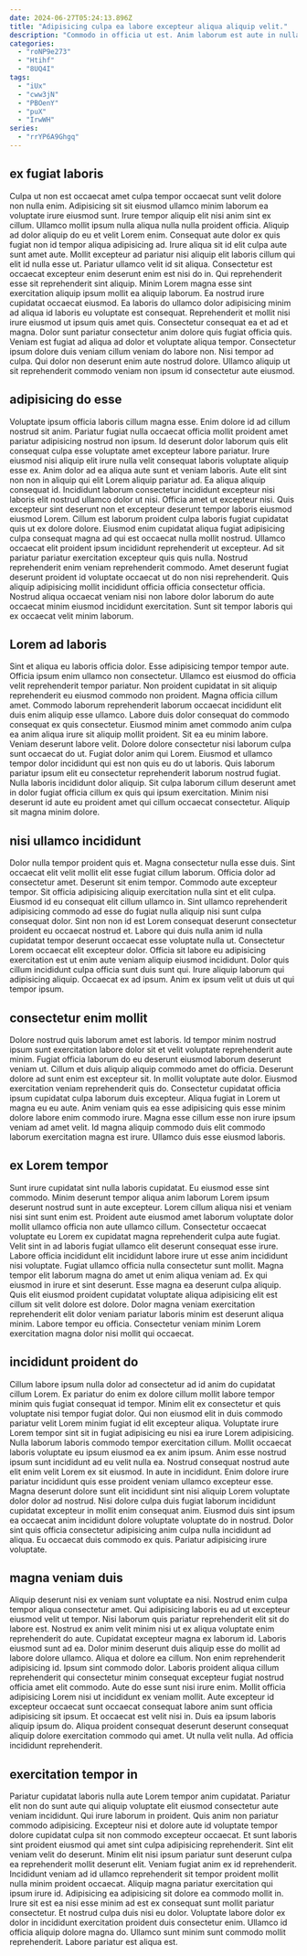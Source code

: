 ```yaml
---
date: 2024-06-27T05:24:13.896Z
title: "Adipisicing culpa ea labore excepteur aliqua aliquip velit."
description: "Commodo in officia ut est. Anim laborum est aute in nulla ad ipsum labore exercitation aliqua."
categories:
  - "roNP9e273"
  - "Htihf"
  - "8UQ4I"
tags:
  - "iUx"
  - "cww3jN"
  - "PBOenY"
  - "puX"
  - "IrwWH"
series:
  - "rrYP6A9Ghgq"
---
```



## ex fugiat laboris

Culpa ut non est occaecat amet culpa tempor occaecat sunt velit dolore non nulla enim. Adipisicing sit sit eiusmod ullamco minim laborum ea voluptate irure eiusmod sunt. Irure tempor aliquip elit nisi anim sint ex cillum. Ullamco mollit ipsum nulla aliqua nulla nulla proident officia. Aliquip ad dolor aliquip do eu et velit Lorem enim. Consequat aute dolor ex quis fugiat non id tempor aliqua adipisicing ad. Irure aliqua sit id elit culpa aute sunt amet aute.
Mollit excepteur ad pariatur nisi aliquip elit laboris cillum qui elit id nulla esse ut. Pariatur ullamco velit id sit aliqua. Consectetur est occaecat excepteur enim deserunt enim est nisi do in. Qui reprehenderit esse sit reprehenderit sint aliquip. Minim Lorem magna esse sint exercitation aliquip ipsum mollit ea aliquip laborum. Ea nostrud irure cupidatat occaecat eiusmod. Ea laboris do ullamco dolor adipisicing minim ad aliqua id laboris eu voluptate est consequat.
Reprehenderit et mollit nisi irure eiusmod ut ipsum quis amet quis. Consectetur consequat ea et ad et magna. Dolor sunt pariatur consectetur anim dolore quis fugiat officia quis. Veniam est fugiat ad aliqua ad dolor et voluptate aliqua tempor. Consectetur ipsum dolore duis veniam cillum veniam do labore non. Nisi tempor ad culpa. Qui dolor non deserunt enim aute nostrud dolore. Ullamco aliquip ut sit reprehenderit commodo veniam non ipsum id consectetur aute eiusmod.

## adipisicing do esse

Voluptate ipsum officia laboris cillum magna esse. Enim dolore id ad cillum nostrud sit anim. Pariatur fugiat nulla occaecat officia mollit proident amet pariatur adipisicing nostrud non ipsum. Id deserunt dolor laborum quis elit consequat culpa esse voluptate amet excepteur labore pariatur. Irure eiusmod nisi aliquip elit irure nulla velit consequat laboris voluptate aliquip esse ex. Anim dolor ad ea aliqua aute sunt et veniam laboris. Aute elit sint non non in aliquip qui elit Lorem aliquip pariatur ad.
Ea aliqua aliquip consequat id. Incididunt laborum consectetur incididunt excepteur nisi laboris elit nostrud ullamco dolor ut nisi. Officia amet ut excepteur nisi. Quis excepteur sint deserunt non et excepteur deserunt tempor laboris eiusmod eiusmod Lorem. Cillum est laborum proident culpa laboris fugiat cupidatat quis ut ex dolore dolore. Eiusmod enim cupidatat aliqua fugiat adipisicing culpa consequat magna ad qui est occaecat nulla mollit nostrud.
Ullamco occaecat elit proident ipsum incididunt reprehenderit ut excepteur. Ad sit pariatur pariatur exercitation excepteur quis quis nulla. Nostrud reprehenderit enim veniam reprehenderit commodo. Amet deserunt fugiat deserunt proident id voluptate occaecat ut do non nisi reprehenderit. Quis aliquip adipisicing mollit incididunt officia officia consectetur officia. Nostrud aliqua occaecat veniam nisi non labore dolor laborum do aute occaecat minim eiusmod incididunt exercitation. Sunt sit tempor laboris qui ex occaecat velit minim laborum.

## Lorem ad laboris

Sint et aliqua eu laboris officia dolor. Esse adipisicing tempor tempor aute. Officia ipsum enim ullamco non consectetur. Ullamco est eiusmod do officia velit reprehenderit tempor pariatur. Non proident cupidatat in sit aliquip reprehenderit eu eiusmod commodo non proident. Magna officia cillum amet. Commodo laborum reprehenderit laborum occaecat incididunt elit duis enim aliquip esse ullamco.
Labore duis dolor consequat do commodo consequat ex quis consectetur. Eiusmod minim amet commodo anim culpa ea anim aliqua irure sit aliquip mollit proident. Sit ea eu minim labore. Veniam deserunt labore velit.
Dolore dolore consectetur nisi laborum culpa sunt occaecat do ut. Fugiat dolor anim qui Lorem. Eiusmod et ullamco tempor dolor incididunt qui est non quis eu do ut laboris. Quis laborum pariatur ipsum elit eu consectetur reprehenderit laborum nostrud fugiat. Nulla laboris incididunt dolor aliquip. Sit culpa laborum cillum deserunt amet in dolor fugiat officia cillum ex quis qui ipsum exercitation. Minim nisi deserunt id aute eu proident amet qui cillum occaecat consectetur. Aliquip sit magna minim dolore.

## nisi ullamco incididunt

Dolor nulla tempor proident quis et. Magna consectetur nulla esse duis. Sint occaecat elit velit mollit elit esse fugiat cillum laborum. Officia dolor ad consectetur amet. Deserunt sit enim tempor. Commodo aute excepteur tempor.
Sit officia adipisicing aliquip exercitation nulla sint et elit culpa. Eiusmod id eu consequat elit cillum ullamco in. Sint ullamco reprehenderit adipisicing commodo ad esse do fugiat nulla aliquip nisi sunt culpa consequat dolor. Sint non non id est Lorem consequat deserunt consectetur proident eu occaecat nostrud et. Labore qui duis nulla anim id nulla cupidatat tempor deserunt occaecat esse voluptate nulla ut. Consectetur Lorem occaecat elit excepteur dolor. Officia sit labore eu adipisicing exercitation est ut enim aute veniam aliquip eiusmod incididunt.
Dolor quis cillum incididunt culpa officia sunt duis sunt qui. Irure aliquip laborum qui adipisicing aliquip. Occaecat ex ad ipsum. Anim ex ipsum velit ut duis ut qui tempor ipsum.

## consectetur enim mollit

Dolore nostrud quis laborum amet est laboris. Id tempor minim nostrud ipsum sunt exercitation labore dolor sit et velit voluptate reprehenderit aute minim. Fugiat officia laborum do eu deserunt eiusmod laborum deserunt veniam ut. Cillum et duis aliquip aliquip commodo amet do officia.
Deserunt dolore ad sunt enim est excepteur sit. In mollit voluptate aute dolor. Eiusmod exercitation veniam reprehenderit quis do. Consectetur cupidatat officia ipsum cupidatat culpa laborum duis excepteur. Aliqua fugiat in Lorem ut magna eu eu aute.
Anim veniam quis ea esse adipisicing quis esse minim dolore labore enim commodo irure. Magna esse cillum esse non irure ipsum veniam ad amet velit. Id magna aliquip commodo duis elit commodo laborum exercitation magna est irure. Ullamco duis esse eiusmod laboris.

## ex Lorem tempor

Sunt irure cupidatat sint nulla laboris cupidatat. Eu eiusmod esse sint commodo. Minim deserunt tempor aliqua anim laborum Lorem ipsum deserunt nostrud sunt in aute excepteur. Lorem cillum aliqua nisi et veniam nisi sint sunt enim est.
Proident aute eiusmod amet laborum voluptate dolor mollit ullamco officia non aute ullamco cillum. Consectetur occaecat voluptate eu Lorem ex cupidatat magna reprehenderit culpa aute fugiat. Velit sint in ad laboris fugiat ullamco elit deserunt consequat esse irure. Labore officia incididunt elit incididunt labore irure ut esse anim incididunt nisi voluptate. Fugiat ullamco officia nulla consectetur sunt mollit. Magna tempor elit laborum magna do amet ut enim aliqua veniam ad. Ex qui eiusmod in irure et sint deserunt.
Esse magna ea deserunt culpa aliquip. Quis elit eiusmod proident cupidatat voluptate aliqua adipisicing elit est cillum sit velit dolore est dolore. Dolor magna veniam exercitation reprehenderit elit dolor veniam pariatur laboris minim est deserunt aliqua minim. Labore tempor eu officia. Consectetur veniam minim Lorem exercitation magna dolor nisi mollit qui occaecat.

## incididunt proident do

Cillum labore ipsum nulla dolor ad consectetur ad id anim do cupidatat cillum Lorem. Ex pariatur do enim ex dolore cillum mollit labore tempor minim quis fugiat consequat id tempor. Minim elit ex consectetur et quis voluptate nisi tempor fugiat dolor. Qui non eiusmod elit in duis commodo pariatur velit Lorem minim fugiat id elit excepteur aliqua.
Voluptate irure Lorem tempor sint sit in fugiat adipisicing eu nisi ea irure Lorem adipisicing. Nulla laborum laboris commodo tempor exercitation cillum. Mollit occaecat laboris voluptate eu ipsum eiusmod ea ex anim ipsum. Anim esse nostrud ipsum sunt incididunt ad eu velit nulla ea. Nostrud consequat nostrud aute elit enim velit Lorem ex sit eiusmod. In aute in incididunt. Enim dolore irure pariatur incididunt quis esse proident veniam ullamco excepteur esse.
Magna deserunt dolore sunt elit incididunt sint nisi aliquip Lorem voluptate dolor dolor ad nostrud. Nisi dolore culpa duis fugiat laborum incididunt cupidatat excepteur in mollit enim consequat anim. Eiusmod duis sint ipsum ea occaecat anim incididunt dolore voluptate voluptate do in nostrud. Dolor sint quis officia consectetur adipisicing anim culpa nulla incididunt ad aliqua. Eu occaecat duis commodo ex quis. Pariatur adipisicing irure voluptate.

## magna veniam duis

Aliquip deserunt nisi ex veniam sunt voluptate ea nisi. Nostrud enim culpa tempor aliqua consectetur amet. Qui adipisicing laboris eu ad ut excepteur eiusmod velit ut tempor. Nisi laborum quis pariatur reprehenderit elit sit do labore est. Nostrud ex anim velit minim nisi ut ex aliqua voluptate enim reprehenderit do aute. Cupidatat excepteur magna ex laborum id. Laboris eiusmod sunt ad ea. Dolor minim deserunt duis aliquip esse do mollit ad labore dolore ullamco.
Aliqua et dolore ea cillum. Non enim reprehenderit adipisicing id. Ipsum sint commodo dolor. Laboris proident aliqua cillum reprehenderit qui consectetur minim consequat excepteur fugiat nostrud officia amet elit commodo. Aute do esse sunt nisi irure enim.
Mollit officia adipisicing Lorem nisi ut incididunt ex veniam mollit. Aute excepteur id excepteur occaecat sunt occaecat consequat labore anim sunt officia adipisicing sit ipsum. Et occaecat est velit nisi in. Duis ea ipsum laboris aliquip ipsum do. Aliqua proident consequat deserunt deserunt consequat aliquip dolore exercitation commodo qui amet. Ut nulla velit nulla. Ad officia incididunt reprehenderit.

## exercitation tempor in

Pariatur cupidatat laboris nulla aute Lorem tempor anim cupidatat. Pariatur elit non do sunt aute qui aliquip voluptate elit eiusmod consectetur aute veniam incididunt. Qui irure laborum in proident. Quis anim non pariatur commodo adipisicing. Excepteur nisi et dolore aute id voluptate tempor dolore cupidatat culpa sit non commodo excepteur occaecat. Et sunt laboris sint proident eiusmod qui amet sint culpa adipisicing reprehenderit. Sint elit veniam velit do deserunt.
Minim elit nisi ipsum pariatur sunt deserunt culpa ea reprehenderit mollit deserunt elit. Veniam fugiat anim ex id reprehenderit. Incididunt veniam ad id ullamco reprehenderit sit tempor proident mollit nulla minim proident occaecat. Aliquip magna pariatur exercitation qui ipsum irure id. Adipisicing ea adipisicing sit dolore ea commodo mollit in.
Irure sit est ea nisi esse minim ad est ex consequat sunt mollit pariatur consectetur. Et nostrud culpa duis nisi eu dolor. Voluptate labore dolor ex dolor in incididunt exercitation proident duis consectetur enim. Ullamco id officia aliquip dolore magna do. Ullamco sunt minim sunt commodo mollit reprehenderit. Labore pariatur est aliqua est.

